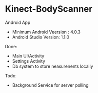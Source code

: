 Kinect-BodyScanner
==================

Android App
- Minimum Android Veersion : 4.0.3  
- Android Studio Version: 1.1.0

Done:
- Main UI/Activity
- Settings Activity
- Db system to store neasurenents locally 

Todo:
- Background Service for server polling

